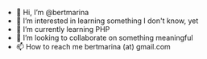 - 👋 Hi, I’m @bertmarina
- 👀 I’m interested in learning something I don't know, yet
- 🌱 I’m currently learning PHP
- 💞️ I’m looking to collaborate on something meaningful
- 📫 How to reach me bertmarina (at) gmail.com


